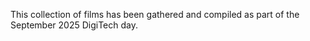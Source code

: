 This collection of films has been gathered and compiled as part of the September 2025 DigiTech day.

